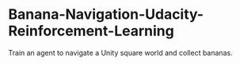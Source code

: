 # Banana-Navigation-Udacity-Reinforcement-Learning
Train an agent to navigate a Unity square world and collect bananas.

